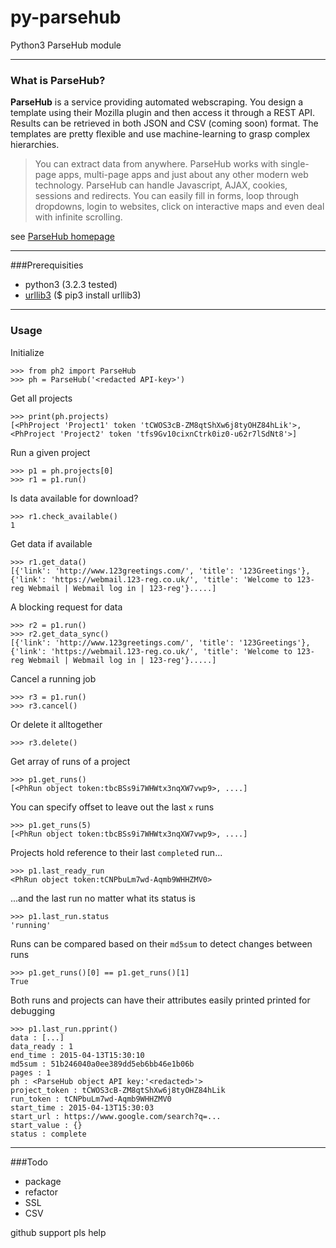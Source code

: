 # py-parsehub
Python3 ParseHub module

---
### What is ParseHub?
**ParseHub** is a service providing automated webscraping. You design a template using their Mozilla plugin and then access it through a REST API. Results can be retrieved in both JSON and CSV (coming soon) format. The templates are pretty flexible and use machine-learning to grasp complex hierarchies.
> You can extract data from anywhere. ParseHub works with single-page apps, multi-page apps and just about any other modern web technology.
ParseHub can handle Javascript, AJAX, cookies, sessions and redirects. You can easily fill in forms, loop through dropdowns, login to websites, click on interactive maps and even deal with infinite scrolling.


see [ParseHub homepage](https://www.parsehub.com/)

---
###Prerequisities
* python3 (3.2.3 tested)
* [urllib3](https://pypi.python.org/pypi/urllib3) ($ pip3 install urllib3)

---
### Usage


Initialize
 
    >>> from ph2 import ParseHub  
    >>> ph = ParseHub('<redacted API-key>')  

Get all projects

    >>> print(ph.projects)
    [<PhProject 'Project1' token 'tCWOS3cB-ZM8qtShXw6j8tyOHZ84hLik'>, <PhProject 'Project2' token 'tfs9Gv10cixnCtrk0iz0-u62r7lSdNt8'>]

Run a given project

    >>> p1 = ph.projects[0]
    >>> r1 = p1.run()

Is data available for download?

    >>> r1.check_available()
    1

Get data if available

    >>> r1.get_data()
    [{'link': 'http://www.123greetings.com/', 'title': '123Greetings'}, {'link': 'https://webmail.123-reg.co.uk/', 'title': 'Welcome to 123-reg Webmail | Webmail log in | 123-reg'}.....]

A blocking request for data

    >>> r2 = p1.run()
    >>> r2.get_data_sync()
    [{'link': 'http://www.123greetings.com/', 'title': '123Greetings'}, {'link': 'https://webmail.123-reg.co.uk/', 'title': 'Welcome to 123-reg Webmail | Webmail log in | 123-reg'}.....]

Cancel a running job

    >>> r3 = p1.run()
    >>> r3.cancel()

Or delete it alltogether

    >>> r3.delete()

Get array of runs of a project

    >>> p1.get_runs()
    [<PhRun object token:tbcBSs9i7WHWtx3nqXW7vwp9>, ....]

You can specify offset to leave out the last `x` runs

    >>> p1.get_runs(5)
    [<PhRun object token:tbcBSs9i7WHWtx3nqXW7vwp9>, ....]

Projects hold reference to their last `complete`d run...

    >>> p1.last_ready_run
    <PhRun object token:tCNPbuLm7wd-Aqmb9WHHZMV0>

...and the last run no matter what its status is

    >>> p1.last_run.status
    'running'

Runs can be compared based on their `md5sum` to detect changes between runs

    >>> p1.get_runs()[0] == p1.get_runs()[1]
    True

Both runs and projects can have their attributes easily printed printed for debugging

    >>> p1.last_run.pprint()
    data : [...]
    data_ready : 1
    end_time : 2015-04-13T15:30:10
    md5sum : 51b246040a0ee389dd5eb6bb46e1b06b
    pages : 1
    ph : <ParseHub object API key:'<redacted>'>
    project_token : tCWOS3cB-ZM8qtShXw6j8tyOHZ84hLik
    run_token : tCNPbuLm7wd-Aqmb9WHHZMV0
    start_time : 2015-04-13T15:30:03
    start_url : https://www.google.com/search?q=...
    start_value : {}
    status : complete
----
###Todo
* package
* refactor
* SSL
* CSV

github support pls help
